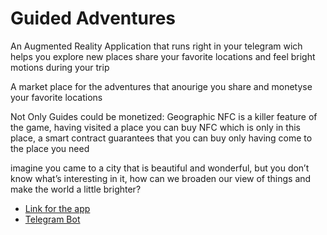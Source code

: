 # Guided Adventures


An Augmented Reality Application that runs right in your telegram wich helps you explore new places 
share your favorite locations and feel bright motions during your trip


A market place for the adventures that anourige you share and monetyse your favorite locations

Not Only Guides could be monetized:
Geographic NFC is a killer feature of the game, having visited a place you can buy NFC which is only in this place, a smart contract guarantees that you can buy only having come to the place you need

imagine you came to a city that is beautiful and wonderful, but you don’t know what’s interesting in it, how can we broaden our view of things and make the world a little brighter?

- [Link for the app](https://projects.maxistar.me/psrls/)
- [Telegram Bot](https://t.me/guided_adventures_bot)


